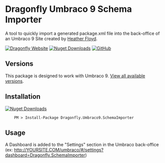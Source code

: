 # Dragonfly Umbraco 9 Schema Importer #

A tool to quickly import a generated package.xml file into the back-office of an Umbraco 9 Site created by [Heather Floyd](https://www.HeatherFloyd.com).

[![Dragonfly Website](https://img.shields.io/badge/Dragonfly-Website-A84492)](https://DragonflyLibraries.com/umbraco-packages/schema-importer/) [![Nuget Downloads](https://buildstats.info/nuget/Dragonfly.Umbraco9.SchemaImporter)](https://www.nuget.org/packages/Dragonfly.Umbraco9.SchemaImporter/) [![GitHub](https://img.shields.io/badge/GitHub-Sourcecode-blue?logo=github)](https://github.com/hfloyd/Dragonfly.Umbraco9.SchemaImporter)


## Versions ##
This package is designed to work with Umbraco 9. [View all available versions](https://DragonflyLibraries.com/umbraco-packages/schema-importer/#Versions).

## Installation ##
[![Nuget Downloads](https://buildstats.info/nuget/Dragonfly.Umbraco9.SchemaImporter)](https://www.nuget.org/packages/Dragonfly.Umbraco9.SchemaImporter/)


```
    PM > Install-Package Dragonfly.Umbraco9.SchemaImporter

```

## Usage ##
A Dashboard is added to the "Settings" section in the Umbraco back-office (ex: http://YOURSITE.COM/umbraco/#/settings?dashboard=Dragonfly.SchemaImporter)
